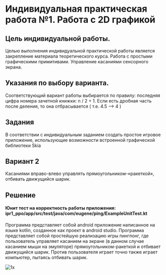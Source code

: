 # Индивидуальная практическая работа №1. Работа с 2D графикой
## Цель индивидуальной работы.
Целью выполнения индивидуальной практической работы является
закрепление материала теоретического курса. Работа с простыми
графическими примитивами. Управление касаниями сенсорного экрана.
## Указания по выбору варианта.
Соответствующий вариант работы выбирается по правилу: последняя
цифра номера зачетной книжки: n / 2 + 1. Если есть дробная часть после
деления, то она отбрасывается ( т.е. 4.5 –> 4 )
## Задания
В соответствии с индивидуальным заданием создать простое игровое
приложение, использующие возможности встроенной графической
библиотеки Skia

## Вариант 2 
Касаниями вправо-влево управлять прямоугольником-«ракеткой»,
отбивать движущийся шарик.

## Решение
#### Юнит тест на корректность работы приложения: ipr1_ppo/app/src/test/java/com/eugene/ping/ExampleUnitTest.kt

Программа представляет собой android приложение написанное на языке kotlin, созданное как проект в android studio.
Программа представляет собой простейшую реализацию игры пингпонг, где пользователь управляет касанием на экране (в данном случае
касанием мыши на эмуляторе) прямоугольником-ракеткой и отбивает
движущийся шарик. 
Против пользователя играет точно также играет компьютер, пытаясь отбивать шарик.

![1x](https://user-images.githubusercontent.com/75760235/213186107-153a373d-eb1a-4145-a21a-7c580a650e4d.png)
